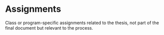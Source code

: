 # Assignments
Class or program-specific assignments related to the thesis, not part of the final document but relevant to the process.